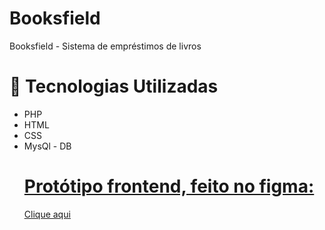 # Booksfield
Booksfield - Sistema de empréstimos de livros

# 🚀 Tecnologias Utilizadas
<ul>
 <li>
PHP
  </li>
 <li>
HTML
  </li>
 <li>
CSS
 </li>
 <li>
MysQl - DB
 </li>
<u>

# Protótipo frontend, feito no figma:
<a href="https://www.figma.com/file/3nQzru8Dm2sonnUOXk0AIT/Booksfield">Clique aqui</a>
